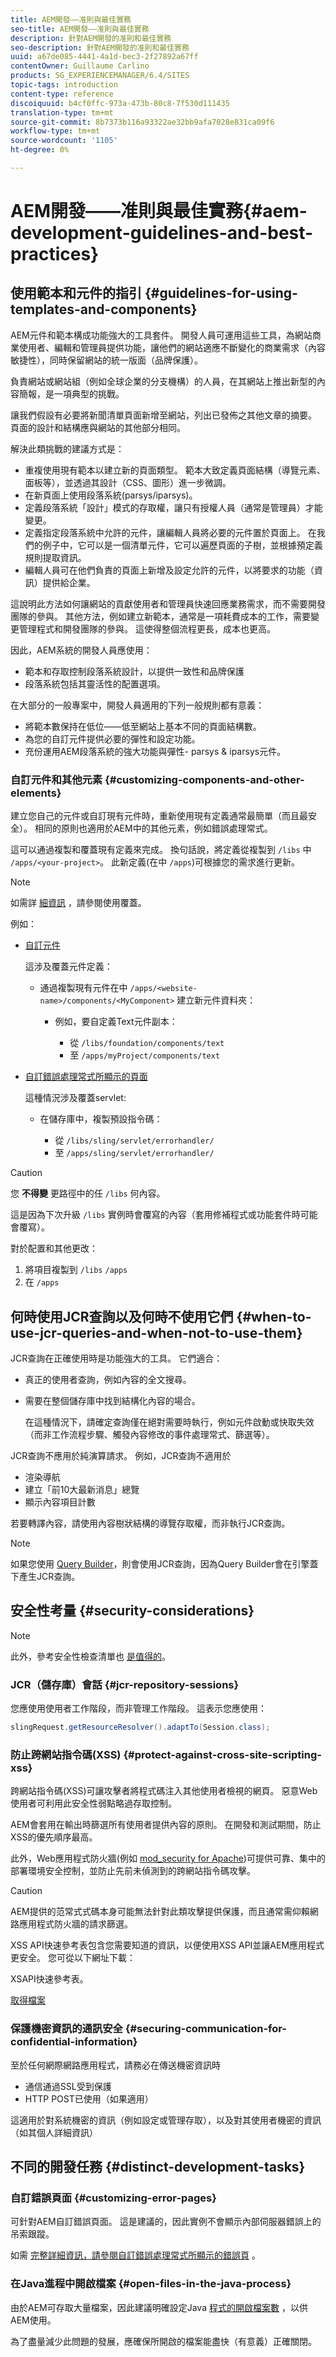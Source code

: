 ```yaml
---
title: AEM開發——准則與最佳實務
seo-title: AEM開發——准則與最佳實務
description: 針對AEM開發的准則和最佳實務
seo-description: 針對AEM開發的准則和最佳實務
uuid: a67de085-4441-4a1d-bec3-2f27892a67ff
contentOwner: Guillaume Carlino
products: SG_EXPERIENCEMANAGER/6.4/SITES
topic-tags: introduction
content-type: reference
discoiquuid: b4cf0ffc-973a-473b-80c8-7f530d111435
translation-type: tm+mt
source-git-commit: 8b7373b116a93322ae32bb9afa7028e831ca09f6
workflow-type: tm+mt
source-wordcount: '1105'
ht-degree: 0%

---
```



# AEM開發——准則與最佳實務{#aem-development-guidelines-and-best-practices}

## 使用範本和元件的指引 {#guidelines-for-using-templates-and-components}

AEM元件和範本構成功能強大的工具套件。 開發人員可運用這些工具，為網站商業使用者、編輯和管理員提供功能，讓他們的網站適應不斷變化的商業需求（內容敏捷性），同時保留網站的統一版面（品牌保護）。

負責網站或網站組（例如全球企業的分支機構）的人員，在其網站上推出新型的內容簡報，是一項典型的挑戰。

讓我們假設有必要將新聞清單頁面新增至網站，列出已發佈之其他文章的摘要。 頁面的設計和結構應與網站的其他部分相同。

解決此類挑戰的建議方式是：

* 重複使用現有範本以建立新的頁面類型。 範本大致定義頁面結構（導覽元素、面板等），並透過其設計（CSS、圖形）進一步微調。
* 在新頁面上使用段落系統(parsys/iparsys)。
* 定義段落系統「設計」模式的存取權，讓只有授權人員（通常是管理員）才能變更。
* 定義指定段落系統中允許的元件，讓編輯人員將必要的元件置於頁面上。 在我們的例子中，它可以是一個清單元件，它可以遍歷頁面的子樹，並根據預定義規則提取資訊。
* 編輯人員可在他們負責的頁面上新增及設定允許的元件，以將要求的功能（資訊）提供給企業。

這說明此方法如何讓網站的貢獻使用者和管理員快速回應業務需求，而不需要開發團隊的參與。 其他方法，例如建立新範本，通常是一項耗費成本的工作，需要變更管理程式和開發團隊的參與。 這使得整個流程更長，成本也更高。

因此，AEM系統的開發人員應使用：

* 範本和存取控制段落系統設計，以提供一致性和品牌保護
* 段落系統包括其靈活性的配置選項。

在大部分的一般專案中，開發人員適用的下列一般規則都有意義：

* 將範本數保持在低位——低至網站上基本不同的頁面結構數。
* 為您的自訂元件提供必要的彈性和設定功能。
* 充份運用AEM段落系統的強大功能與彈性- parsys &amp; iparsys元件。

### 自訂元件和其他元素 {#customizing-components-and-other-elements}

建立您自己的元件或自訂現有元件時，重新使用現有定義通常最簡單（而且最安全）。 相同的原則也適用於AEM中的其他元素，例如錯誤處理常式。

這可以通過複製和覆蓋現有定義來完成。 換句話說，將定義從複製到 `/libs` 中 `/apps/<your-project>`。 此新定義(在中 `/apps`)可根據您的需求進行更新。

>[!NOTE]
>
>如需詳 [細資訊](/help/sites-developing/overlays.md) ，請參閱使用覆蓋。

例如：

* [自訂元件](/help/sites-developing/components.md)

   這涉及覆蓋元件定義：

   * 通過複製現有元件在中 `/apps/<website-name>/components/<MyComponent>` 建立新元件資料夾：

      * 例如，要自定義Text元件副本：

         * 從 `/libs/foundation/components/text`
         * 至 `/apps/myProject/components/text`

* [自訂錯誤處理常式所顯示的頁面](/help/sites-developing/customizing-errorhandler-pages.md#how-to-customize-pages-shown-by-the-error-handler)

   這種情況涉及覆蓋servlet:

   * 在儲存庫中，複製預設指令碼：

      * 從 `/libs/sling/servlet/errorhandler/`
      * 至 `/apps/sling/servlet/errorhandler/`

>[!CAUTION]
>
>您 **不得變** 更路徑中的任 `/libs` 何內容。
>
>這是因為下次升級 `/libs` 實例時會覆寫的內容（套用修補程式或功能套件時可能會覆寫）。
>
>對於配置和其他更改：
>
>1. 將項目複製到 `/libs` `/apps`
>1. 在 `/apps`


## 何時使用JCR查詢以及何時不使用它們 {#when-to-use-jcr-queries-and-when-not-to-use-them}

JCR查詢在正確使用時是功能強大的工具。 它們適合：

* 真正的使用者查詢，例如內容的全文搜尋。
* 需要在整個儲存庫中找到結構化內容的場合。

   在這種情況下，請確定查詢僅在絕對需要時執行，例如元件啟動或快取失效（而非工作流程步驟、觸發內容修改的事件處理常式、篩選等）。

JCR查詢不應用於純演算請求。 例如，JCR查詢不適用於

* 渲染導航
* 建立「前10大最新消息」總覽
* 顯示內容項目計數

若要轉譯內容，請使用內容樹狀結構的導覽存取權，而非執行JCR查詢。

>[!NOTE]
>
>如果您使用 [Query Builder](/help/sites-developing/querybuilder-api.md)，則會使用JCR查詢，因為Query Builder會在引擎蓋下產生JCR查詢。


## 安全性考量 {#security-considerations}

>[!NOTE]
>
>此外，參考安全性檢查清單也 [是值得的](/help/sites-administering/security-checklist.md)。

### JCR（儲存庫）會話 {#jcr-repository-sessions}

您應使用使用者工作階段，而非管理工作階段。 這表示您應使用：

```java
slingRequest.getResourceResolver().adaptTo(Session.class);
```

### 防止跨網站指令碼(XSS) {#protect-against-cross-site-scripting-xss}

跨網站指令碼(XSS)可讓攻擊者將程式碼注入其他使用者檢視的網頁。 惡意Web使用者可利用此安全性弱點略過存取控制。

AEM會套用在輸出時篩選所有使用者提供內容的原則。 在開發和測試期間，防止XSS的優先順序最高。

此外，Web應用程式防火牆(例如 [mod_security for Apache](https://modsecurity.org))可提供可靠、集中的部署環境安全控制，並防止先前未偵測到的跨網站指令碼攻擊。

>[!CAUTION]
>
>AEM提供的范常式式碼本身可能無法針對此類攻擊提供保護，而且通常需仰賴網路應用程式防火牆的請求篩選。

XSS API快速參考表包含您需要知道的資訊，以便使用XSS API並讓AEM應用程式更安全。 您可從以下網址下載：

XSAPI快速參考表。

[取得檔案](assets/xss_cheat_sheet_2016.pdf)

### 保護機密資訊的通訊安全 {#securing-communication-for-confidential-information}

至於任何網際網路應用程式，請務必在傳送機密資訊時

* 通信通過SSL受到保護
* HTTP POST已使用（如果適用）

這適用於對系統機密的資訊（例如設定或管理存取），以及對其使用者機密的資訊（如其個人詳細資訊）

## 不同的開發任務 {#distinct-development-tasks}

### 自訂錯誤頁面 {#customizing-error-pages}

可針對AEM自訂錯誤頁面。 這是建議的，因此實例不會顯示內部伺服器錯誤上的吊索跟蹤。

如需 [完整詳細資訊，請參閱自訂錯誤處理常式所顯示的錯誤頁](/help/sites-developing/customizing-errorhandler-pages.md) 。

### 在Java進程中開啟檔案 {#open-files-in-the-java-process}

由於AEM可存取大量檔案，因此建議明確設定Java [程式的開啟檔案數](/help/sites-deploying/configuring.md#open-files-in-the-java-process) ，以供AEM使用。

為了盡量減少此問題的發展，應確保所開啟的檔案能盡快（有意義）正確關閉。

